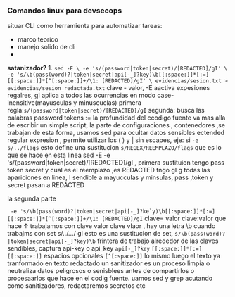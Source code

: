 ### Comandos linux para devsecops
situar CLI como herramienta para automatizar tareas:
- marco teorico
- manejo solido de cli
- 

**satanizador?**
1. 
``sed -E \
  -e 's/(password|token|secret)/[REDACTED]/gI' \
  -e 's/\b(pass(word)?|token|secret|api[-_]?key)\b[[:space:]]*[:=][[:space:]]*[^[:space:]]+/\1: [REDACTED]/gI' \
  evidencias/sesion.txt > evidencias/sesion_redactada.txt``
  clave - valor, -E aactiva expesiones regalres, gI aplica a todos las ocurrencias en modo case-inensitive(mayusculas y minuscuclas)
  primera regla:``s/(password|token|secret)/[REDACTED]/gI`` 
  segunda: busca las palabras password tokens :=
  la profundidad del ccodigo fuente va mas alla de escribir un simple script, la parte de configuraciones , contenedores ,se trabajan de esta forma, usamos sed para ocultar datos sensibles
  ectended regular expresion , permite utilizar los ( ) y  |  sin escapes, eje: si ``-e s/../flags``
  esto define una sustitucion
  ``s/REGEX/REEMPLAZO/flags``
  que es lo que se hace en esta linea sed -E
  -e 's/(password|token|secret)/[REDACTED]/gI , primera sustituion
  tengo pass token secret y cual es el reemplazo ,es REDACTED 
  tngo gI g todas las apariciones en linea, I sendible a mayucculas y minsulas, pass ,token y secret pasan  a REDACTED

  la segunda parte 

`` -e 's/\b(pass(word)?|token|secret|api[-_]?ke`y)\b[[:space:]]*[:=][[:space:]]*[^[:space:]]+/\1: [REDACTED]/gI``
  clave= valor clave:valor
que hace ↑ trabajamos con clave valor clave vlaor , hay una letra \b 
cuando trabajms con set   s/../.../ gI esto es una sustitucion de set, ``s/\b(pass(word)?|token|secret|api[-_]?key)\b`` frintera de trabajo alrededor de las claves sendibles, captura api-key o api_key ``api[-_]?key``
``[[:space:]]*[:=][[:space:]]`` espacios opcionales
``[^[:space:]]`` lo mismo 
luego el texto ya tranformado en texto redactado
un sanitizador es un proceso limpia o neutraliza datos peligrosos o senisblees antes de compartirlos o procesaarlos
que hace en el codig fuente. uamos sed y grep acutando como sanitizadores, redactaremos secretos etc
